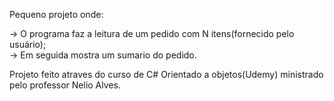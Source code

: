 Pequeno projeto onde:

-> O programa faz a leitura de um pedido com N itens(fornecido pelo usuário);  
-> Em seguida mostra um sumario do pedido.

Projeto feito atraves do curso de C# Orientado a objetos(Udemy) ministrado pelo professor Nelio Alves.
